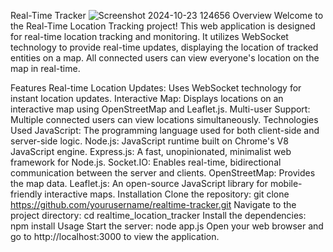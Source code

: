 Real-Time Tracker
![Screenshot 2024-10-23 124656](https://github.com/user-attachments/assets/b28126f9-fab4-4d35-9a81-8d72757f679a)
Overview
Welcome to the Real-Time Location Tracking project! This web application is designed for real-time location tracking and monitoring. It utilizes WebSocket technology to provide real-time updates, displaying the location of tracked entities on a map. All connected users can view everyone's location on the map in real-time.

Features
Real-time Location Updates: Uses WebSocket technology for instant location updates.
Interactive Map: Displays locations on an interactive map using OpenStreetMap and Leaflet.js.
Multi-user Support: Multiple connected users can view locations simultaneously.
Technologies Used
JavaScript: The programming language used for both client-side and server-side logic.
Node.js: JavaScript runtime built on Chrome's V8 JavaScript engine.
Express.js: A fast, unopinionated, minimalist web framework for Node.js.
Socket.IO: Enables real-time, bidirectional communication between the server and clients.
OpenStreetMap: Provides the map data.
Leaflet.js: An open-source JavaScript library for mobile-friendly interactive maps.
Installation
Clone the repository:
git clone https://github.com/yourusername/realtime-tracker.git
Navigate to the project directory:
cd realtime_location_tracker
Install the dependencies:
npm install
Usage
Start the server:
node app.js
Open your web browser and go to http://localhost:3000 to view the application.
